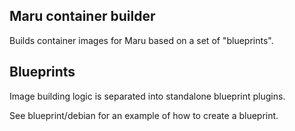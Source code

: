 Maru container builder
----------------------

Builds container images for Maru based on a set of "blueprints".

## Blueprints

Image building logic is separated into standalone blueprint plugins.

See blueprint/debian for an example of how to create a blueprint.
